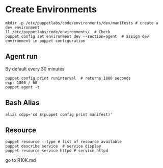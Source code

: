 # Create Environments
```shell
mkdir -p /etc/puppetlabs/code/environments/dev/manifests # create a dev environment
ll /etc/puppetlabs/code/environments/  # Check 
puppet config set environment dev --section=agent  # assign dev environment in puppet configuration
```

## Agent run
By default every 30 minutes
```shell
puppet config print runinterval  # returns 1800 seconds
expr 1800 / 60 
puppet agent -t
```

## Bash Alias
```shell
alias cdpp='cd $(puppet config print manifest)'
```

## Resource
```shell
puppet resource --type # list of resource available 
puppet describe service  # service display
puppet resource service httpd # service httpd

```

go to R10K.md